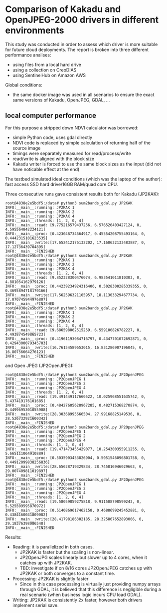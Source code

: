 # Comparison of Kakadu and OpenJPEG-2000 drivers in different environments

This study was conducted in order to assess which driver is more suitable for future cloud deployments.
The report is broken into three different performance analises:

* using files from a local hard drive
* using a collection on CreoDIAS
* using SentinelHub on Amazon AWS

Global conditions:

* the same docker image was used in all scenarios to ensure the exact same versions of Kakadu, OpenJPEG, GDAL, ...

## local computer performance

For this purpose a stripped down NDVI calculator was borrowed:

* simple Python code, uses gdal directly
* NDVI code is replaced by simple calculation of returning half of the source image 
* timings were separately measured for read/process/write
* read/write is aligned with the block size
* Kakadu writer is forced to use the same block sizes as the input (did not have noticable effect at the end)

The testbed simulated ideal conditions (which was the laptop of the author): fast access SSD hard drive/16GB RAM/quad core CPU.

Three consecutive runs gave consistent results both for Kakadu (JP2KAK):

	root@4838e2e5bdf5:/data# python3 sum2bands_gdal.py JP2KAK
	INFO:__main__:running: JP2KAK 1
	INFO:__main__:running: JP2KAK 2
	INFO:__main__:running: JP2KAK 4
	INFO:__main__:threads: [1, 2, 0, 4]
	INFO:__main__:read: [9.775216579437256, 6.576526403427124, 0, 4.595564842224121]
	INFO:__main__:proc: [0.423048734664917, 0.45554208755493164, 0, 0.4442315101623535]
	INFO:__main__:write:[17.652412176132202, 17.160632133483887, 0, 17.12736439704895]
	INFO:__main__:FINISHED
	root@4838e2e5bdf5:/data# python3 sum2bands_gdal.py JP2KAK
	INFO:__main__:running: JP2KAK 1
	INFO:__main__:running: JP2KAK 2
	INFO:__main__:running: JP2KAK 4
	INFO:__main__:threads: [1, 2, 0, 4]
	INFO:__main__:read: [9.852328300476074, 6.983541011810303, 0, 4.881054162979126]
	INFO:__main__:proc: [0.44239234924316406, 0.5028300285339355, 0, 0.4695894718170166]
	INFO:__main__:write:[17.562596321105957, 18.113033294677734, 0, 17.070745944976807]
	INFO:__main__:FINISHED
	root@4838e2e5bdf5:/data# python3 sum2bands_gdal.py JP2KAK
	INFO:__main__:running: JP2KAK 1
	INFO:__main__:running: JP2KAK 2
	INFO:__main__:running: JP2KAK 4
	INFO:__main__:threads: [1, 2, 0, 4]
	INFO:__main__:read: [9.686598062515259, 6.559106826782227, 0, 4.493874549865723]
	INFO:__main__:proc: [0.41961193084716797, 0.4347701072692871, 0, 0.4294300079345703]
	INFO:__main__:write:[16.76154589653015, 16.831286907196045, 0, 16.80756664276123]
	INFO:__main__:FINISHED

 and Open JPEG (JP2OpenJPEG):
 
	root@4838e2e5bdf5:/data# python3 sum2bands_gdal.py JP2OpenJPEG
	INFO:__main__:running: JP2OpenJPEG 1
	INFO:__main__:running: JP2OpenJPEG 2
	INFO:__main__:running: JP2OpenJPEG 4
	INFO:__main__:threads: [1, 2, 0, 4]
	INFO:__main__:read: [19.491449117660522, 10.025968551635742, 0, 5.437419176101685]
	INFO:__main__:proc: [0.48427605628967285, 0.482715368270874, 0, 0.4499695301055908]
	INFO:__main__:write:[28.30368995666504, 27.99168825149536, 0, 28.526732921600342]
	INFO:__main__:FINISHED
	root@4838e2e5bdf5:/data# python3 sum2bands_gdal.py JP2OpenJPEG
	INFO:__main__:running: JP2OpenJPEG 1
	INFO:__main__:running: JP2OpenJPEG 2
	INFO:__main__:running: JP2OpenJPEG 4
	INFO:__main__:threads: [1, 2, 0, 4]
	INFO:__main__:read: [19.471473455429077, 10.254300355911255, 0, 5.665111064910889]
	INFO:__main__:proc: [0.5035903453826904, 0.5051546096801758, 0, 0.44912099838256836]
	INFO:__main__:write:[28.65628719329834, 28.745816946029663, 0, 29.007409811019897]
	INFO:__main__:FINISHED
	root@4838e2e5bdf5:/data# python3 sum2bands_gdal.py JP2OpenJPEG
	INFO:__main__:running: JP2OpenJPEG 1
	INFO:__main__:running: JP2OpenJPEG 2
	INFO:__main__:running: JP2OpenJPEG 4
	INFO:__main__:threads: [1, 2, 0, 4]
	INFO:__main__:read: [19.58059859275818, 9.911508798599243, 0, 5.525509595870972]
	INFO:__main__:proc: [0.5140869617462158, 0.4688699245452881, 0, 0.4384160041809082]
	INFO:__main__:write:[28.41798186302185, 28.325867652893066, 0, 29.18376398086548]
	INFO:__main__:FINISHED
 
 Results:
 
 * Reading: it is parallelized in both cases. 
   * JP2KAK is faster but the scaling is non-linear. 
   * JP2OpenJPG scales linearly but slower up to 4 cores, when it catches up with JP2KAK.
   * TBD: investigate if on 8/16 cores JP2OpenJPEG catches up with JP2KAK or both converges to a constant time.
 * Processing: JP2KAK is slightly faster
   * Since in this case processing is virtually just providing numpy arrays through GDAL, it is believed that this difference is negligible during a real scenario (when business logic incurs CPU load GDAL).  
 * Writing: JP2KAK is consistently 2x faster, however both drivers implement serial save.
 
 
 